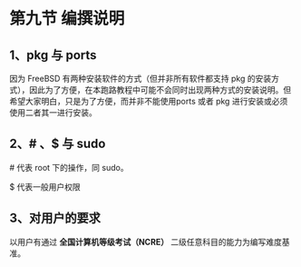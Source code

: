 # 第九节 编撰说明

## 1、pkg 与 ports

因为 FreeBSD 有两种安装软件的方式（但并非所有软件都支持 pkg 的安装方式），因此为了方便，在本跑路教程中可能不会同时出现两种方式的安装说明。但希望大家明白，只是为了方便，而并非不能使用ports 或者 pkg 进行安装或必须使用二者其一进行安装。

## 2、# 、$ 与 sudo

\# 代表 root 下的操作，同 sudo。

$ 代表一般用户权限

## 3、对用户的要求

以用户有通过 **全国计算机等级考试（NCRE）** 二级任意科目的能力为编写难度基准。
